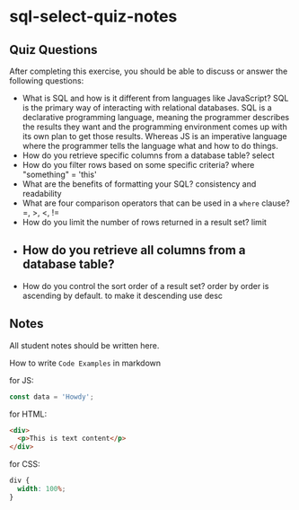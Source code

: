 # sql-select-quiz-notes

## Quiz Questions

After completing this exercise, you should be able to discuss or answer the following questions:

- What is SQL and how is it different from languages like JavaScript?
  SQL is the primary way of interacting with relational databases. SQL is a declarative programming language, meaning the programmer describes the results they want and the programming environment comes up with its own plan to get those results. Whereas JS is an imperative language where the programmer tells the language what and how to do things.
- How do you retrieve specific columns from a database table?
  select
- How do you filter rows based on some specific criteria?
  where "something" = 'this'
- What are the benefits of formatting your SQL?
  consistency and readability
- What are four comparison operators that can be used in a `where` clause?
  =, >, <, !=
- How do you limit the number of rows returned in a result set?
  limit
- ## How do you retrieve all columns from a database table?
- How do you control the sort order of a result set?
  order by
  order is ascending by default. to make it descending use desc

## Notes

All student notes should be written here.

How to write `Code Examples` in markdown

for JS:

```javascript
const data = 'Howdy';
```

for HTML:

```html
<div>
  <p>This is text content</p>
</div>
```

for CSS:

```css
div {
  width: 100%;
}
```
